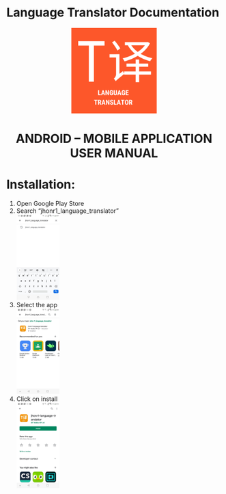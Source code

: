# Language Translator Documentation

<p align="center">
  <img width="200" height="200" src="./images/translator_logo.png" alt="Translator logo">
</p>
<p>
  <h1 align="center">
  ANDROID – MOBILE APPLICATION </br>
  USER MANUAL
  </h1>
</p>

# Installation:

<!-- OL -->

1. Open Google Play Store
1. Search “jhonr1_language_translator” </br>
   <img src="./images/Install step1.jpg" height="200">
1. Select the app </br>
   <img src="./images/Install step2.jpg" height="200">
1. Click on install </br>
   <img src="./images/Install step3.jpg" height="200">
